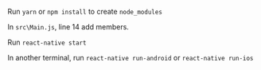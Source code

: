 Run `yarn` or `npm install` to create `node_modules`

In `src\Main.js`, line 14 add members.

Run `react-native start`

In another terminal, run `react-native run-android` or `react-native run-ios`
